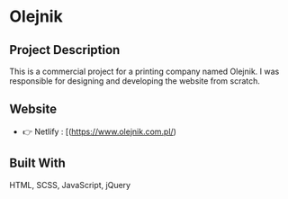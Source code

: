 # Olejnik

## Project Description
This is a commercial project for a printing company named Olejnik. I was responsible for designing and developing the website from scratch.

## Website

- 👉 Netlify : [(https://www.olejnik.com.pl/)

## Built With
HTML,
SCSS,
JavaScript,
jQuery
